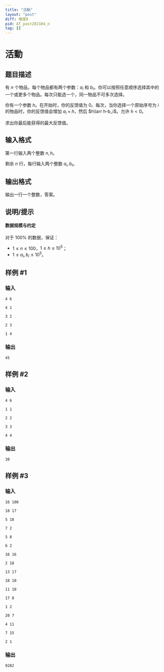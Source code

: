 ```yaml
---
title: "活動"
layout: "post"
diff: 难度0
pid: AT_past202104_n
tag: []
---
```


# 活動

## 题目描述

有 $n$ 个物品，每个物品都有两个参数：$a_i$ 和 $b_i$。你可以按照任意顺序选择其中的一个或更多个物品。每次只能选一个，同一物品不可多次选择。

你有一个参数 $h$。在开始时，你的反馈值为 $0$。每次，当你选择一个原始序号为 $i$ 的物品时，你的反馈值会增加 $a_i \times h$，然后 $h\larr h-b_i$。允许 $h<0$。

求出你最后能获得的最大反馈值。

## 输入格式

第一行输入两个整数 $n,h$。

剩余 $n$ 行，每行输入两个整数 $a_i,b_i$。

## 输出格式

输出一行一个整数，答案。

## 说明/提示

#### 数据规模与约定

对于 $100\%$ 的数据，保证：

- $1 \le n \le 100$，$1 \le h \le 10^5$；
- $1 \le a_i,b_i \le 10^5$。

## 样例 #1

### 输入

```
4 6
4 1
3 2
2 3
1 4
```

### 输出

```
45
```

## 样例 #2

### 输入

```
4 6
1 1
2 2
3 3
4 4
```

### 输出

```
30
```

## 样例 #3

### 输入

```
16 100
18 17
5 18
7 2
5 8
6 2
16 16
2 18
13 17
18 10
11 10
17 8
1 2
20 7
4 11
7 15
2 1
```

### 输出

```
9282
```

